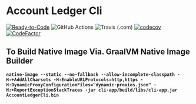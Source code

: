 # Account Ledger Cli
[![Ready-to-Code](https://img.shields.io/badge/Gitpod-Ready--to--Code-blue?logo=gitpod)](https://gitpod.io/#https://github.com/Baneeishaque/Account-Ledger-Cli-Kotlin-Gradle)
![GitHub Actions](https://github.com/Baneeishaque/Account-Ledger-Cli-Kotlin-Gradle/workflows/Java%20CI%20with%20Gradle/badge.svg)
![Travis (.com)](https://img.shields.io/travis/com/Baneeishaque/Account-Ledger-Cli-Kotlin-Gradle?logo=travis)
[![codecov](https://codecov.io/gh/Baneeishaque/Account-Ledger-Cli-Kotlin-Gradle/branch/master/graph/badge.svg)](https://codecov.io/gh/Baneeishaque/Account-Ledger-Cli-Kotlin-Gradle) 
[![CodeFactor](https://www.codefactor.io/repository/github/baneeishaque/account-ledger-cli-kotlin-gradle/badge)](https://www.codefactor.io/repository/github/baneeishaque/account-ledger-cli-kotlin-gradle)

<!-- https://codecov.io/gh/Baneeishaque/Account-Ledger-Cli-Kotlin-Gradle/branch/master/graphs/sunburst
https://codecov.io/gh/Baneeishaque/Account-Ledger-Cli-Kotlin-Gradle/branch/master/graphs/icicle.svg
https://codecov.io/gh/Baneeishaque/Account-Ledger-Cli-Kotlin-Gradle/branch/master/graphs/tree.svg
https://codecov.io/gh/Baneeishaque/Account-Ledger-Cli-Kotlin-Gradle/branch/master/graphs/commits.svg -->

## To Build Native Image Via. GraalVM Native Image Builder
**`native-image --static --no-fallback --allow-incomplete-classpath -H:+AddAllCharsets -H:EnableURLProtocols=http,https -H:DynamicProxyConfigurationFiles="dynamic-proxies.json" -H:+ReportExceptionStackTraces -jar cli-app/build/libs/cli-app.jar AccountLedgerCli.bin`**
